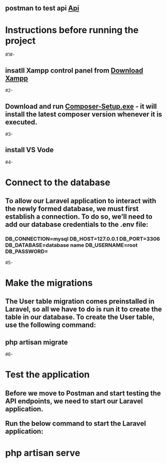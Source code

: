 <h2>postman to test api  <a href=https://documenter.getpostman.com/view/26758994/2sA3BuW8rP>Api</a></h2>
<h1>Instructions before running the project</h1>
#1#- <h2>insatll Xampp control panel from  <a href=https://www.apachefriends.org/download.html>Download Xampp</a></h2>
#2-<h2> Download and run <a href=https://getcomposer.org/Composer-Setup.exe>Composer-Setup.exe</a> - it will install the latest composer version whenever it is executed.  </h2>
#3-<h2>install VS Vode <a href=https://code.visualstudio.com/Download></a> </h2>
#4-<h1>Connect to the database</h1>
    <h2>To allow our Laravel application to interact with the newly formed database, we must first establish a connection. To do so, we’ll need to add our database credentials to the .env file:</h2>
<h3> 
DB_CONNECTION=mysql
DB_HOST=127.0.0.1
DB_PORT=3306
DB_DATABASE=database name
DB_USERNAME=root
DB_PASSWORD=
</h3>


#5- <h1>Make the migrations</h1>

<h2>The User table migration comes preinstalled in Laravel, so all we have to do is run it to create the table in our database. To create the User table, use the following command:</h2>

  <h2>php artisan migrate</h2>

#6- <h1>Test the application</h1>

<h2>Before we move to Postman and start testing the API endpoints, we need to start our Laravel application.

Run the below command to start the Laravel application:</h2>

<h1> php artisan serve</h1>
